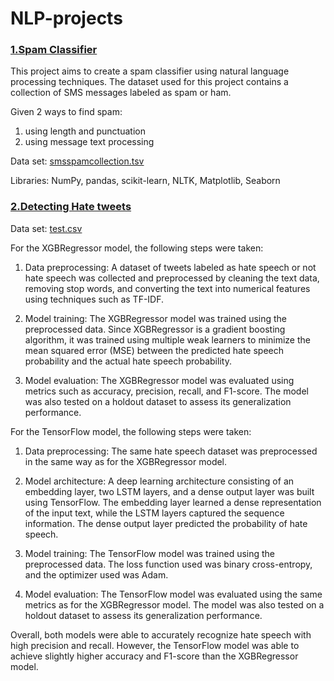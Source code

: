 # NLP-projects

### [1.Spam Classifier](https://github.com/PollyIva/NLP-projects/blob/main/Spam%20Classifier/Spam_classifier.ipynb)

This project aims to create a spam classifier using natural language processing techniques. The dataset used for this project contains a collection of SMS messages labeled as spam or ham.

Given 2 ways to find spam:

  1. using length and punctuation
  2. using message text processing

Data set: [smsspamcollection.tsv](https://github.com/PollyIva/NLP-projects/blob/main/smsspamcollection.tsv)

Libraries: NumPy, pandas, scikit-learn, NLTK, Matplotlib, Seaborn


### [2.Detecting Hate tweets](https://github.com/PollyIva/NLP-projects/blob/main/Detecting%20Hate%20tweets/toxify_ML_05.03.ipynb)

Data set: [test.csv](https://www.kaggle.com/datasets/julian3833/jigsaw-toxic-comment-classification-challenge) 

For the XGBRegressor model, the following steps were taken:

1.   Data preprocessing: A dataset of tweets labeled as hate speech or not hate speech was collected and preprocessed by cleaning the text data, removing stop words, and converting the text into numerical features using techniques such as TF-IDF.

2.   Model training: The XGBRegressor model was trained using the preprocessed data. Since XGBRegressor is a gradient boosting algorithm, it was trained using multiple weak learners to minimize the mean squared error (MSE) between the predicted hate speech probability and the actual hate speech probability.

3.  Model evaluation: The XGBRegressor model was evaluated using metrics such as accuracy, precision, recall, and F1-score. The model was also tested on a holdout dataset to assess its generalization performance.

For the TensorFlow model, the following steps were taken:

1.  Data preprocessing: The same hate speech dataset was preprocessed in the same way as for the XGBRegressor model.

2.  Model architecture: A deep learning architecture consisting of an embedding layer, two LSTM layers, and a dense output layer was built using TensorFlow. The embedding layer learned a dense representation of the input text, while the LSTM layers captured the sequence information. The dense output layer predicted the probability of hate speech.

3.  Model training: The TensorFlow model was trained using the preprocessed data. The loss function used was binary cross-entropy, and the optimizer used was Adam.

4.  Model evaluation: The TensorFlow model was evaluated using the same metrics as for the XGBRegressor model. The model was also tested on a holdout dataset to assess its generalization performance.

Overall, both models were able to accurately recognize hate speech with high precision and recall. However, the TensorFlow model was able to achieve slightly higher accuracy and F1-score than the XGBRegressor model.
